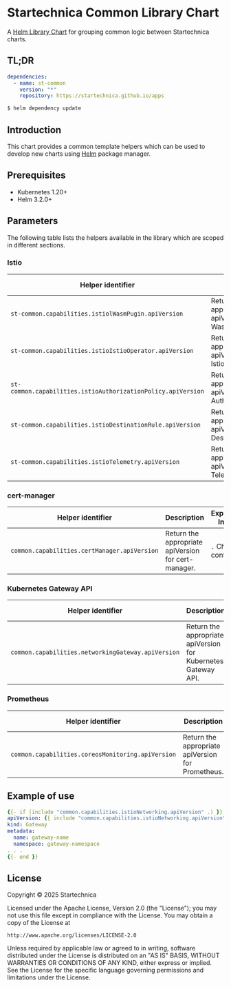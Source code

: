 # Startechnica Common Library Chart

A [Helm Library Chart](https://helm.sh/docs/topics/library_charts/#helm) for grouping common logic between Startechnica charts.

## TL;DR

```yaml
dependencies:
  - name: st-common
    version: "*"
    repository: https://startechnica.github.io/apps
```

```bash
$ helm dependency update
```

## Introduction

This chart provides a common template helpers which can be used to develop new charts using [Helm](https://helm.sh) package manager.

## Prerequisites

- Kubernetes 1.20+
- Helm 3.2.0+

## Parameters

The following table lists the helpers available in the library which are scoped in different sections.

### Istio

| Helper identifier                                 | Description                                                              | Expected Input    |
|---------------------------------------------------|--------------------------------------------------------------------------|-------------------|
| `st-common.capabilities.istiolWasmPugin.apiVersion`  | Return the appropriate apiVersion for Istio WasmPlugin.                   | `.` Chart context |
| `st-common.capabilities.istioIstioOperator.apiVersion`     | Return the appropriate apiVersion for Istio IstioOperator.                     | `.` Chart context |
| `st-common.capabilities.istioAuthorizationPolicy.apiVersion`  | Return the appropriate apiVersion for Istio AuthorizationPolicy.                  | `.` Chart context |
| `st-common.capabilities.istioDestinationRule.apiVersion`    | Return the appropriate apiVersion for Istio DestinationRule.                    | `.` Chart context |
| `st-common.capabilities.istioTelemetry.apiVersion`   | Return the appropriate apiVersion for Istio Telemetry.                   | `.` Chart context |

### cert-manager

| Helper identifier                                 | Description                                                              | Expected Input    |
|---------------------------------------------------|--------------------------------------------------------------------------|-------------------|
| `common.capabilities.certManager.apiVersion`      | Return the appropriate apiVersion for cert-manager.                      | `.` Chart context |

### Kubernetes Gateway API

| Helper identifier                                   | Description                                                              | Expected Input    |
|-----------------------------------------------------|--------------------------------------------------------------------------|-------------------|
| `common.capabilities.networkingGateway.apiVersion`  | Return the appropriate apiVersion for Kubernetes Gateway API.            | `.` Chart context |

### Prometheus

| Helper identifier                                   | Description                                                              | Expected Input    |
|-----------------------------------------------------|--------------------------------------------------------------------------|-------------------|
| `common.capabilities.coreosMonitoring.apiVersion`   | Return the appropriate apiVersion for Prometheus.                        | `.` Chart context |

## Example of use

```yaml
{{- if (include "common.capabilities.istioNetworking.apiVersion" .) }}
apiVersion: {{ include "common.capabilities.istioNetworking.apiVersion" . }}
kind: Gateway
metadata:
  name: gateway-name
  namespace: gateway-namespace
. . .
{{- end }}
```

## License

Copyright &copy; 2025 Startechnica

Licensed under the Apache License, Version 2.0 (the "License");
you may not use this file except in compliance with the License.
You may obtain a copy of the License at

    http://www.apache.org/licenses/LICENSE-2.0

Unless required by applicable law or agreed to in writing, software
distributed under the License is distributed on an "AS IS" BASIS,
WITHOUT WARRANTIES OR CONDITIONS OF ANY KIND, either express or implied.
See the License for the specific language governing permissions and
limitations under the License.
